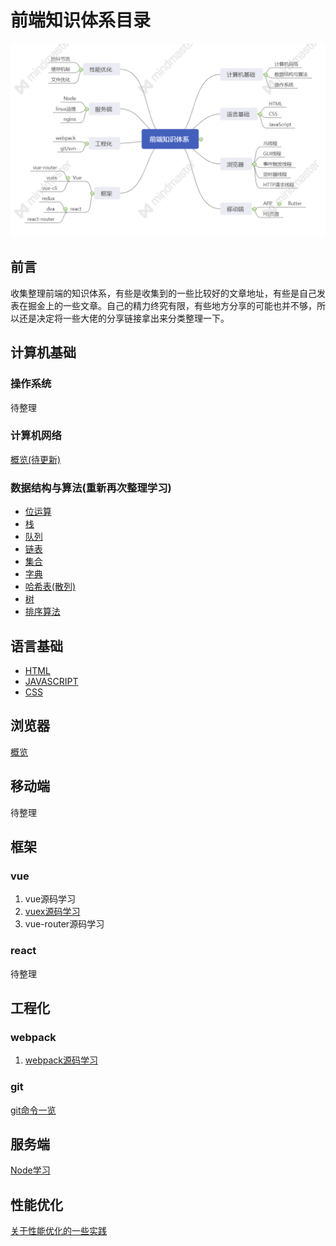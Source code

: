 # 前端知识体系目录

![](./assets/front.png)

## 前言
收集整理前端的知识体系，有些是收集到的一些比较好的文章地址，有些是自己发表在掘金上的一些文章。自己的精力终究有限，有些地方分享的可能也并不够，所以还是决定将一些大佬的分享链接拿出来分类整理一下。

## 计算机基础

### 操作系统
待整理

### 计算机网络
[概览(待更新)](./packages/docs/basic/net.md)

### 数据结构与算法(重新再次整理学习)

* [位运算](./packages/docs/data-structure-and-algorithm/bitOperation.md)
* [栈](./packages/docs/data-structure-and-algorithm/stack.js)
* [队列](./packages/docs/data-structure-and-algorithm/queue.js)
* [链表](./packages/docs/data-structure-and-algorithm/linkedList.js)
* [集合](./packages/docs/data-structure-and-algorithm/set.js)
* [字典](./packages/docs/data-structure-and-algorithm/dictionary.md)
* [哈希表(散列)](./packages/docs/data-structure-and-algorithm/hash.md)
* [树](./packages/docs/data-structure-and-algorithm/tree.md)
* [排序算法](./packages/docs/data-structure-and-algorithm/sort.md)

## 语言基础
* [HTML](./packages/docs/basic/html.md)
* [JAVASCRIPT](./packages/docs/basic/javascript.md)
* [CSS](./packages/docs/basic/css.md)

## 浏览器
[概览](./packages/docs/basic/browser.md)

## 移动端
待整理

## 框架

### vue
1. vue源码学习
2. [vuex源码学习](./packages/code/vuex-src/readme.md)
3. vue-router源码学习

### react
待整理

## 工程化
### webpack
1. [webpack源码学习](./packages/code/webpack/readme.md)

### git
[git命令一览](./packages/docs/basic/git.md)

## 服务端
[Node学习](./packages/code/nodejs/nodejs.md)

## 性能优化
[关于性能优化的一些实践](./packages/docs/basic/performance-optimization.md)
